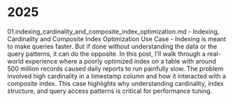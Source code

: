 # 2025

01.indexing_cardinality_and_composite_index_optimization.md - Indexing, Cardinality and Composite Index Optimization Use Case - Indexing is meant to make queries faster. But if done without understanding the data or the query patterns, it can do the opposite. In this post, I'll walk through a real-world experience where a poorly optimized index on a table with around 500 million records caused daily reports to run painfully slow. The problem involved high cardinality in a timestamp column and how it interacted with a composite index. This case highlights why understanding cardinality, index structure, and query access patterns is critical for performance tuning.

